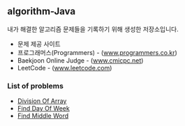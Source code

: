 ## algorithm-Java
내가 해결한 알고리즘 문제들을 기록하기 위해 생성한 저장소입니다.
* 문제 제공 사이트
 * 프로그래머스(Programmers) - (www.programmers.co.kr)
 * Baekjoon Online Judge - (www.cmicpc.net)
 * LeetCode - (www.leetcode.com)

### List of problems
* [Division Of Array](https://github.com/Frankle97/algorithm-Java/tree/master/algorithm-Java/src/main/java/division_of_array)
* [Find Day Of Week](https://github.com/Frankle97/algorithm-Java/tree/master/algorithm-Java/src/main/java/find_day_of_week)
* [Find Middle Word](https://github.com/Frankle97/algorithm-Java/blob/master/algorithm-Java/src/main/java/find_middle_word/FindMiddleWord.java)
